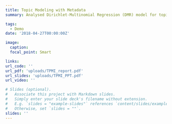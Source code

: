 ```yaml
---
title: Topic Modeling with Metadata
summary: Analysed Dirichlet-Multinomial Regression (DMR) model for topic modeling with metadata. Derived and implemented Stochastic Gradient Riemann Langevin Dynamics on DMR model.

tags:
  - Demo
date: '2018-04-27T00:00:00Z'

image:
  caption: 
  focal_point: Smart

links:
url_code: ''
url_pdf: 'uploads/TPMI_report.pdf'
url_slides: 'uploads/TPMI_PPT.pdf'
url_video: ''

# Slides (optional).
#   Associate this project with Markdown slides.
#   Simply enter your slide deck's filename without extension.
#   E.g. `slides = "example-slides"` references `content/slides/example-slides.md`.
#   Otherwise, set `slides = ""`.
slides: ''
---
```

